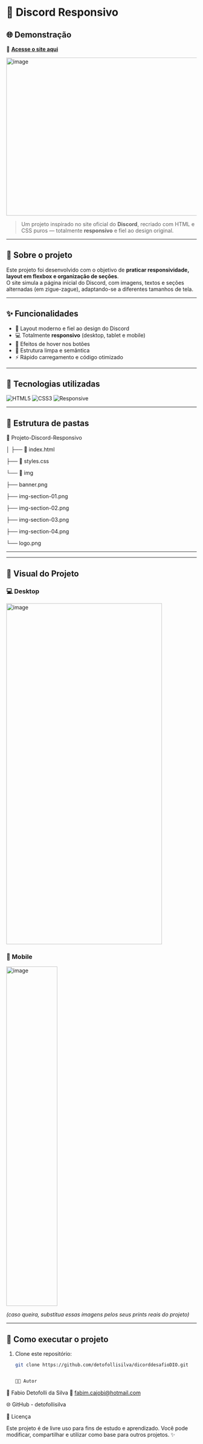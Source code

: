 # 💬 Discord Responsivo
## 🌐 Demonstração

🔗 **[Acesse o site aqui](https://detofollisilva.github.io/dicorddesafioDIO/)**  


<img width="1893" height="418" alt="image" src="https://github.com/user-attachments/assets/2a2367da-7a4e-4ce3-8ebb-9e4d6219f92e" />


> Um projeto inspirado no site oficial do **Discord**, recriado com HTML e CSS puros — totalmente **responsivo** e fiel ao design original.

---

## 🧠 Sobre o projeto

Este projeto foi desenvolvido com o objetivo de **praticar responsividade, layout em flexbox e organização de seções**.  
O site simula a página inicial do Discord, com imagens, textos e seções alternadas (em zigue-zague), adaptando-se a diferentes tamanhos de tela.

---

## ✨ Funcionalidades

- 🌈 Layout moderno e fiel ao design do Discord  
- 💻 Totalmente **responsivo** (desktop, tablet e mobile)  
- 🎨 Efeitos de hover nos botões  
- 📐 Estrutura limpa e semântica  
- ⚡ Rápido carregamento e código otimizado  

---

## 🧰 Tecnologias utilizadas

<div align="left">

![HTML5](https://img.shields.io/badge/HTML5-E34F26?style=for-the-badge&logo=html5&logoColor=white)
![CSS3](https://img.shields.io/badge/CSS3-1572B6?style=for-the-badge&logo=css3&logoColor=white)
![Responsive](https://img.shields.io/badge/Responsive%20Design-%2300C7B7?style=for-the-badge&logo=csswizardry&logoColor=white)

</div>

---

## 🧩 Estrutura de pastas
📁 Projeto-Discord-Responsivo

│
├── 📄 index.html

├── 🎨 styles.css

└── 📂 img

├── banner.png

├── img-section-01.png

├── img-section-02.png

├── img-section-03.png

├── img-section-04.png

└── logo.png

---

---

## 📱 Visual do Projeto

### 💻 Desktop
<img width="412" height="902" alt="image" src="https://github.com/user-attachments/assets/33a4c782-0648-46cc-bb99-f2bffb1a3709" />


### 📱 Mobile
<img width="135" height="898" alt="image" src="https://github.com/user-attachments/assets/a1f8d37e-dbee-4907-9a40-bc8481af4c2c" />


*(caso queira, substitua essas imagens pelos seus prints reais do projeto)*

---

## 🚀 Como executar o projeto

1. Clone este repositório:
   ```bash
   git clone https://github.com/detofollisilva/dicorddesafioDIO.git


   👨‍💻 Autor

👋 Fabio Detofolli da Silva
📧 fabim.cajobi@hotmail.com

🌐 GitHub - detofollisilva

🪪 Licença

Este projeto é de livre uso para fins de estudo e aprendizado.
Você pode modificar, compartilhar e utilizar como base para outros projetos. ✨

